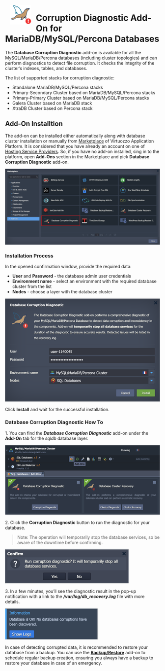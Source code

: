 <p align="center">
<img style="padding: 0 15px; float: left;" src="images/database-corruption-check.png" width="70">
</p>

# Corruption Diagnostic Add-On for MariaDB/MySQL/Percona Databases

The **Database Corruption Diagnostic** add-on is available for all the MySQL/MariaDB/Percona databases (including cluster topologies) and can perform diagnostics to detect file corruption. It checks the integrity of the cluster’s indexes, tables, and databases.

The list of supported stacks for corruption diagnostic:

- Standalone MariaDB/MySQL/Percona stacks
- Primary-Secondary Cluster based on MariaDB/MySQL/Percona stacks
- Primary-Primary Cluster based on MariaDB/MySQL/Percona stacks
- Galera Cluster based on MariaDB stack
- XtraDB Cluster based on Percona stack


## Add-On Installtion

The add-on can be installed either automatically along with database cluster installation or manually from [Marketplace](https://www.virtuozzo.com/application-platform-docs/marketplace/) of Virtuozzo Application Platform. It is considered that you have already an account on one of [Hosting Service Providers](https://www.virtuozzo.com/application-platform-partners/). So, if you have no add-on installed, sing in to the platform, open **Add-Ons** section in the Marketplace and pick **Database Corruption Diagnostic** add-on.

![Marketplace](images/01-marketplace.png)

### Installation Process

In the opened confirmation window, provide the required data:

- **User** and **Password** - the database admin user credentials
- **Environment name** - select an environment with the required database cluster from the list
- **Nodes** - choose a layer with the database cluster

![install Corruption Diagnostic add-on](images/02-install-corruption-diagnostic-addon.png)

Click **Install** and wait for the successful installation.

### Database Corruption Diagnostic How To

1\. You can find the ***Database Corruption Diagnostic*** add-on under the **Add-On** tab for the *sqldb* database layer.

![installed add-ons](images/03-installed-addons.png)

2\. Click the **Corruption Diagnostic** button to run the diagnostic for your database.

> Note: The operation will temporarily stop the database services, so be aware of the downtime before confirming.

![confirm corruption diagnostic](images/04-confirm-corruption-diagnostic.png)

3\. In a few minutes, you’ll see the diagnostic result in the pop-up notification with a link to the ***/var/log/db_recovery.log*** file with more details.

![diagnostic results](images/05-diagnostic-result.png)

In case of detecting corrupted data, it is recommended to restore your database from a backup. You can use the **[Backup/Restore](https://github.com/jelastic-jps/database-backup-addon)** add-on to schedule regular backup creation, ensuring you always have a backup to restore your database in case of an emergency.